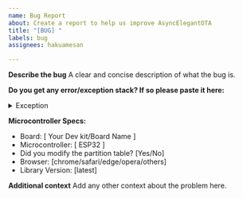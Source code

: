 ```yaml
---
name: Bug Report
about: Create a report to help us improve AsyncElegantOTA
title: "[BUG] "
labels: bug
assignees: hakuamesan

---
```


[//]: <> (Please follow this template for fast resolutions)
**Describe the bug**
A clear and concise description of what the bug is.


**Do you get any error/exception stack? If so please paste it here:**
<details>
  <summary>Exception</summary>

  [//]: <> (Paste exception under this line)
  

</details>


**Microcontroller Specs:**
 - Board: [ Your Dev kit/Board Name ]
 - Microcontroller:  [ ESP32 ]
 - Did you modify the partition table? [Yes/No]
 - Browser: [chrome/safari/edge/opera/others]
 - Library Version: [latest]


**Additional context**
Add any other context about the problem here.
